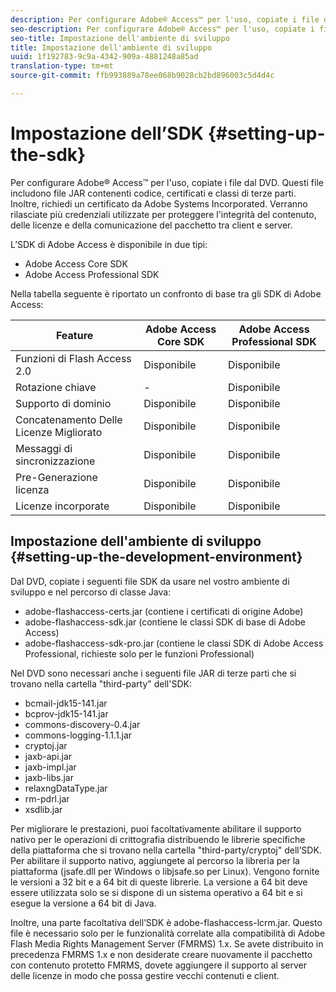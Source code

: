 ```yaml
---
description: Per configurare Adobe® Access™ per l'uso, copiate i file dal DVD. Questi file includono file JAR contenenti codice, certificati e classi di terze parti. Inoltre, richiedi un certificato da Adobe Systems Incorporated. Verranno rilasciate più credenziali utilizzate per proteggere l'integrità del contenuto, delle licenze e della comunicazione del pacchetto tra client e server.
seo-description: Per configurare Adobe® Access™ per l'uso, copiate i file dal DVD. Questi file includono file JAR contenenti codice, certificati e classi di terze parti. Inoltre, richiedi un certificato da Adobe Systems Incorporated. Verranno rilasciate più credenziali utilizzate per proteggere l'integrità del contenuto, delle licenze e della comunicazione del pacchetto tra client e server.
seo-title: Impostazione dell'ambiente di sviluppo
title: Impostazione dell'ambiente di sviluppo
uuid: 1f192783-9c9a-4342-909a-4881248a85ad
translation-type: tm+mt
source-git-commit: ffb993889a78ee068b9028cb2bd896003c5d4d4c

---
```



# Impostazione dell’SDK {#setting-up-the-sdk}

Per configurare Adobe® Access™ per l&#39;uso, copiate i file dal DVD. Questi file includono file JAR contenenti codice, certificati e classi di terze parti. Inoltre, richiedi un certificato da Adobe Systems Incorporated. Verranno rilasciate più credenziali utilizzate per proteggere l&#39;integrità del contenuto, delle licenze e della comunicazione del pacchetto tra client e server.

L’SDK di Adobe Access è disponibile in due tipi:
* Adobe Access Core SDK
* Adobe Access Professional SDK

Nella tabella seguente è riportato un confronto di base tra gli SDK di Adobe Access:

| Feature | Adobe Access Core SDK | Adobe Access Professional SDK |
|---|---|---|
| Funzioni di Flash Access 2.0 | Disponibile | Disponibile |
| Rotazione chiave | - | Disponibile |
| Supporto di dominio | Disponibile | Disponibile |
| Concatenamento Delle Licenze Migliorato | Disponibile | Disponibile |
| Messaggi di sincronizzazione | Disponibile | Disponibile |
| Pre-Generazione licenza | Disponibile | Disponibile |
| Licenze incorporate | Disponibile | Disponibile |

## Impostazione dell&#39;ambiente di sviluppo {#setting-up-the-development-environment}

Dal DVD, copiate i seguenti file SDK da usare nel vostro ambiente di sviluppo e nel percorso di classe Java:

* adobe-flashaccess-certs.jar (contiene i certificati di origine Adobe)
* adobe-flashaccess-sdk.jar (contiene le classi SDK di base di Adobe Access)
* adobe-flashaccess-sdk-pro.jar (contiene le classi SDK di Adobe Access Professional, richieste solo per le funzioni Professional)

Nel DVD sono necessari anche i seguenti file JAR di terze parti che si trovano nella cartella &quot;third-party&quot; dell&#39;SDK:

* bcmail-jdk15-141.jar
* bcprov-jdk15-141.jar
* commons-discovery-0.4.jar
* commons-logging-1.1.1.jar
* cryptoj.jar
* jaxb-api.jar
* jaxb-impl.jar
* jaxb-libs.jar
* relaxngDataType.jar
* rm-pdrl.jar
* xsdlib.jar

Per migliorare le prestazioni, puoi facoltativamente abilitare il supporto nativo per le operazioni di crittografia distribuendo le librerie specifiche della piattaforma che si trovano nella cartella &quot;third-party/cryptoj&quot; dell’SDK. Per abilitare il supporto nativo, aggiungete al percorso la libreria per la piattaforma (jsafe.dll per Windows o libjsafe.so per Linux). Vengono fornite le versioni a 32 bit e a 64 bit di queste librerie. La versione a 64 bit deve essere utilizzata solo se si dispone di un sistema operativo a 64 bit e si esegue la versione a 64 bit di Java.

Inoltre, una parte facoltativa dell’SDK è adobe-flashaccess-lcrm.jar. Questo file è necessario solo per le funzionalità correlate alla compatibilità di Adobe Flash Media Rights Management Server (FMRMS) 1.x. Se avete distribuito in precedenza FMRMS 1.x e non desiderate creare nuovamente il pacchetto con contenuto protetto FMRMS, dovete aggiungere il supporto al server delle licenze in modo che possa gestire vecchi contenuti e client.
